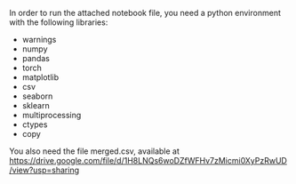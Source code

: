 In order to run the attached notebook file, you need a python environment with the following libraries:
- warnings
- numpy
- pandas
- torch
- matplotlib
- csv
- seaborn
- sklearn
- multiprocessing
- ctypes
- copy

You also need the file merged.csv, available at https://drive.google.com/file/d/1H8LNQs6woDZfWFHv7zMicmi0XyPzRwUD/view?usp=sharing
